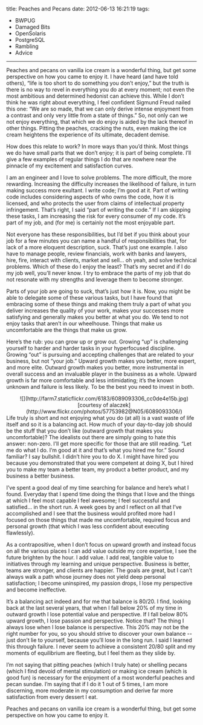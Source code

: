title: Peaches and Pecans
date: 2012-06-13 16:21:19
tags: 
- BWPUG
- Damaged Bits
- OpenSolaris
- PostgreSQL
- Rambling
- Advice
---

Peaches and pecans on vanilla ice cream is a wonderful thing, but get some perspective on how you came to enjoy it.  I have heard (and have told others), “life is too short to do something you don’t enjoy,” but the truth is there is no way to revel in everything you do at every moment; not even the most ambitious and determined hedonist can achieve this.  While I don’t think he was right about everything, I feel confident Sigmund Freud nailed this one: “We are so made, that we can only derive intense enjoyment from a contrast and only very little from a state of things.” So, not only can we not enjoy everything, that which we do enjoy is aided by the lack thereof in other things.  Pitting the peaches, cracking the nuts, even making the ice cream heightens the experience of its ultimate, decadent demise.

How does this relate to work? In more ways than you’d think. Most things we do have small parts that we don’t enjoy; it is part of being complete.  I’ll give a few examples of regular things I do that are nowhere near the pinnacle of my excitement and satisfaction curves.

I am an engineer and I love to solve problems.  The more difficult, the more rewarding.  Increasing the difficulty increases the likelihood of failure, in turn making success more exultant. I write code; I’m good at it.  Part of writing code includes considering aspects of who owns the code, how it is licensed, and who protects the user from claims of intellectual property infringement.  That’s right, I said “part of writing the code.”  If I am skipping these tasks, I am increasing the risk for every consumer of my code.  It’s part of my job, and (for me) is certainly not the most enjoyable part.

Not everyone has these responsibilities, but I’d bet if you think about your job for a few minutes you can name a handful of responsibilities that, for lack of a more eloquent description, suck.  That’s just one example. I also have to manage people, review financials, work with banks and lawyers, hire, fire, interact with clients, market and sell... oh yeah, and solve technical problems.  Which of these do I enjoy the least? That’s my secret and if I do my job well, you’ll never know.  I try to embrace the parts of my job that do not resonate with my strengths and leverage them to become stronger.

Parts of your job are going to suck, that’s just how it is. Now, you might be able to delegate some of these various tasks, but I have found that embracing some of these things and making them truly a part of what you deliver increases the quality of your work, makes your successes more satisfying and generally makes you better at what you do.  We tend to not enjoy tasks that aren’t in our wheelhouse.  Things that make us uncomfortable are the things that make us grow.

Here’s the rub: you can grow up or grow out.  Growing “up” is challenging yourself to harder and harder tasks in your hyperfocused discipline.  Growing “out” is pursuing and accepting challenges that are related to your business, but not “your job.”  Upward growth makes you better, more expert, and more elite.  Outward growth makes you better, more instrumental in overall success and an invaluable player in the business as a whole. Upward growth is far more comfortable and less intimidating; it’s the known unknown and failure is less likely. To be the best you need to invest in both.

<div style="padding-left:1em; text-align:center; float: right">![](http://farm7.staticflickr.com/6183/6089093306_cc0de4e15b.jpg)
[courtesy of alaczek](http://www.flickr.com/photos/57753982@N05/6089093306/)</div>

Life truly is short and not enjoying what you do (at all) is a vast waste of life itself and so it is a balancing act.  How much of your day-to-day job should be the stuff that you don’t like (outward growth that makes you uncomfortable)?  The idealists out there are simply going to hate this answer: non-zero.  I’ll get more specific for those that are still reading.  “Let me do what I do. I’m good at it and that’s what you hired me for.” Sound familiar? I say bullshit. I didn’t hire you to do X. I might have hired you because you demonstrated that you were competent at doing X, but I hired you to make my team a better team, my product a better product, and my business a better business.

I’ve spent a good deal of my time searching for balance and here’s what I found. Everyday that I spend time doing the things that I love and the things at which I feel most capable I feel awesome; I feel successful and satisfied... in the short run.  A week goes by and I reflect on all that I’ve accomplished and I see that the business would profited more had I focused on those things that made me uncomfortable, required focus and personal growth (that which I was less confident about executing flawlessly).

As a contrapositive, when I don’t focus on upward growth and instead focus on all the various places I can add value outside my core expertise, I see the future brighten by the hour.  I add value. I add real, tangible value to initiatives through my learning and unique perspective.  Business is better, teams are stronger, and clients are happier. The goals are great, but I can’t always walk a path whose journey does not yield deep personal satisfaction; I become uninspired, my passion drops, I lose my perspective and become ineffective.

It’s a balancing act indeed and for me that balance is 80/20\. I find, looking back at the last several years, that when I fall below 20% of my time in outward growth I lose potential value and perspective.  If I fall below 80% upward growth, I lose passion and perspective. Notice that? The thing I always lose when I lose balance is perspective.  This 20% may not be the right number for you, so you should strive to discover your own balance -- just don’t lie to yourself, because you’ll lose in the long run.  I said I learned this through failure.  I never seem to achieve a consistent 20/80 split and my moments of equilibrium are fleeting, but I feel them as they slide by.

I’m not saying that pitting peaches (which I truly hate) or shelling pecans (which I find devoid of mental stimulation) or making ice cream (which is good fun) is necessary for the enjoyment of a most wonderful peaches and pecan sundae.  I’m saying that if I do it 1 out of 5 times, I am more discerning, more moderate in my consumption and derive far more satisfaction from every dessert I eat.

Peaches and pecans on vanilla ice cream is a wonderful thing, but get some perspective on how you came to enjoy it.
